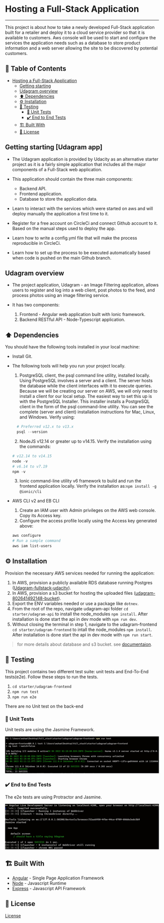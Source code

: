 # Hosting a Full-Stack Application

---

This project is about how to take a newly developed Full-Stack application built for a retailer and deploy it to a cloud service provider so that it is available to customers. Aws console will be used to start and configure the services the application needs such as a database to store product information and a web server allowing the site to be discovered by potential customers.

## 🚩 Table of Contents

- [Hosting a Full-Stack Application](#hosting-a-full-stack-application)
  - [Getting starting](#getting-starting-udagram-app)
  - [Udagram overview](#udagram-overview)
  - [⬆️ Dependencies](#️-dependencies)
  - [⚙️ Installation](#️-installation)
  - [🚨 Testing](#-testing)
    - [🧪 Unit Tests](#-unit-tests)
    - [✔️ End to End Tests](#️-end-to-end-tests)
  - [🏗️ Built With](#️-built-with)
  - [📜 License](#-license)

## Getting starting [Udagram app]

- The Udagram application is provided by Udacity as an alternative starter project as it is a fairly simple application that includes all the major components of a Full-Stack web application.

- This application should contain the three main components:

  - Backend API.
  - Frontend application.
  - Database to store the application data.

- Learn to interact with the services which were started on aws and will deploy manually the application a first time to it.

- Register for a free account on CircleCi and connect Github account to it. Based on the manual steps used to deploy the app.

- Learn how to write a config.yml file that will make the process reproducible in CircleCi.

- Learn how to set up the process to be executed automatically based when code is pushed on the main Github branch.

## Udagram overview

- The project application, Udagram - an Image Filtering application, allows users to register and log into a web client, post photos to the feed, and process photos using an image filtering service.

- It has two components:

  1. Frontend - Angular web application built with Ionic framework.
  2. Backend RESTful API - Node-Typescript application.

## ⬆️ Dependencies

You should have the following tools installed in your local machine:

- Install Git.

- The following tools will help you run your project locally.

  1. PostgreSQL client, the psql command line utility, installed locally. Using PostgreSQL involves a server and a client. The server hosts the database while the client interfaces with it to execute queries. Because we will be creating our server on AWS, we will only need to install a client for our local setup. The easiest way to set this up is with the PostgreSQL Installer. This installer installs a PostgreSQL client in the form of the psql command-line utility. You can see the complete (server and client) installation instructions for Mac, Linux, and Windows. Verify using:

  ```powershell
    # Preferred v12.x to v13.x
    psql --version
  ```

  2. NodeJS v12.14 or greater up to v14.15. Verify the installation using the commands:

  ```powershell
  # v12.14 to v14.15
  node -v
  # v6.14 to v7.19
  npm -v
  ```

  3. Ionic command-line utility v6 framework to build and run the frontend application locally. Verify the installation as:`npm install -g @ionic/cli`

- AWS CLI v2 and EB CLI

  1. Create an IAM user with Admin privileges on the AWS web console. Copy its Access key.
  2. Configure the access profile locally using the Access key generated above:

  ```powershell
  aws configure
  # Run a sample command
  aws iam list-users
  ```

## ⚙️ Installation

Provision the necessary AWS services needed for running the application:

1. In AWS, provision a publicly available RDS database running Postgres ([Udagram-fullstack-udacity](udagram-fullstack-udacity.c1tkjyi5aofl.us-east-1.rds.amazonaws.com)).
2. In AWS, provision a s3 bucket for hosting the uploaded files ([udagram-802641492148-bucket](http://udagram-802641492148-bucket.s3.website-us-east-1.amazonaws.com)).
3. Export the ENV variables needed or use a package like `dotnev`.
4. From the root of the repo, navigate udagram-api folder `cd starter/udagram-api` to install the node_modules `npm install`. After installation is done start the api in dev mode with `npm run dev`.
5. Without closing the terminal in step 1, navigate to the udagram-frontend `cd starter/udagram-frontend` to intall the node_modules `npm install`. After installation is done start the api in dev mode with `npm run start`.

> for more details about database and s3 bucket. see [documentaion](/documents/aws.md).

## 🚨 Testing

This project contains two different test suite: unit tests and End-To-End tests(e2e). Follow these steps to run the tests.

1. `cd starter/udagram-frontend`
2. `npm run test`
3. `npm run e2e`

There are no Unit test on the back-end

### 🧪 Unit Tests

Unit tests are using the Jasmine Framework.

![Unit tests](/screenshots/Test.jpg 'unit tests')

### ✔️ End to End Tests

The e2e tests are using Protractor and Jasmine.

![E2e tests](/screenshots/e2e%20test.jpg 'e2e tests')

## 🏗️ Built With

- [Angular](https://angular.io/) - Single Page Application Framework
- [Node](https://nodejs.org) - Javascript Runtime
- [Express](https://expressjs.com/) - Javascript API Framework

## 📜 License

[License](LICENSE.txt)
